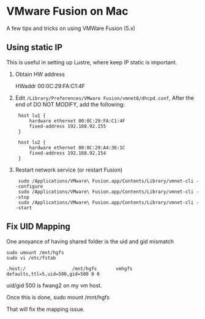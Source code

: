 # VMware Fusion on Mac

A few tips and tricks on using VMWare Fusion (5.x)

## Using static IP

This is useful in setting up Lustre, where keep IP static is important.


1. Obtain HW address

    HWaddr 00:0C:29:FA:C1:4F

2. Edit `/Library/Preferences/VMware Fusion/vmnet8/dhcpd.conf`, After the end
of DO NOT MODIFY, add the following:

        host lu1 {
            hardware ethernet 00:0C:29:FA:C1:4F
            fixed-address 192.168.92.155
        }

        host lu2 {
            hardware ethernet 00:0C:29:A4:36:1C
            fixed-address 192.168.92.154
        }
3. Restart network service (or restart Fusion)

        sudo /Applications/VMware\ Fusion.app/Contents/Library/vmnet-cli --configure
        sudo /Applications/VMware\ Fusion.app/Contents/Library/vmnet-cli --stop
        sudo /Applications/VMware\ Fusion.app/Contents/Library/vmnet-cli --start


## Fix UID Mapping


One anoyance of having shared folder is the uid and gid mismatch

    sudo umount /mnt/hgfs
    sudo vi /etc/fstab

    .host:/                 /mnt/hgfs       vmhgfs
    defaults,ttl=5,uid=500,gid=500 0 0

uid/gid 500 is fwang2 on my vm host.

Once this is done, sudo mount /mnt/hgfs

That will fix the mapping issue.




